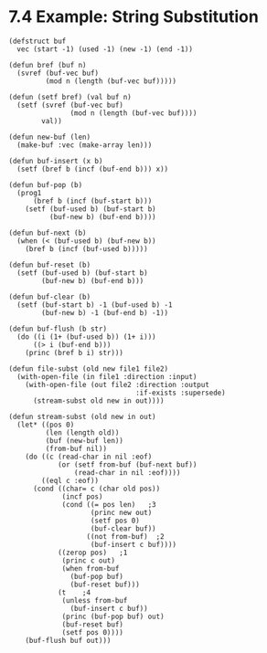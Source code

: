 

# 7.4 Example: String Substitution

    (defstruct buf
      vec (start -1) (used -1) (new -1) (end -1))
    
    (defun bref (buf n)
      (svref (buf-vec buf)
             (mod n (length (buf-vec buf)))))
    
    (defun (setf bref) (val buf n)
      (setf (svref (buf-vec buf)
                   (mod n (length (buf-vec buf))))
            val))
    
    (defun new-buf (len)
      (make-buf :vec (make-array len)))
    
    (defun buf-insert (x b)
      (setf (bref b (incf (buf-end b))) x))
    
    (defun buf-pop (b)
      (prog1
          (bref b (incf (buf-start b)))
        (setf (buf-used b) (buf-start b)
              (buf-new b) (buf-end b))))
    
    (defun buf-next (b)
      (when (< (buf-used b) (buf-new b))
        (bref b (incf (buf-used b)))))
    
    (defun buf-reset (b)
      (setf (buf-used b) (buf-start b)
            (buf-new b) (buf-end b)))
    
    (defun buf-clear (b)
      (setf (buf-start b) -1 (buf-used b) -1
            (buf-new b) -1 (buf-end b) -1))
    
    (defun buf-flush (b str)
      (do ((i (1+ (buf-used b)) (1+ i)))
          ((> i (buf-end b)))
        (princ (bref b i) str)))
    
    (defun file-subst (old new file1 file2)
      (with-open-file (in file1 :direction :input)
        (with-open-file (out file2 :direction :output
                                   :if-exists :supersede)
          (stream-subst old new in out))))
    
    (defun stream-subst (old new in out)
      (let* ((pos 0)
             (len (length old))
             (buf (new-buf len))
             (from-buf nil))
        (do ((c (read-char in nil :eof)
                (or (setf from-buf (buf-next buf))
                    (read-char in nil :eof))))
            ((eql c :eof))
          (cond ((char= c (char old pos))
                 (incf pos)
                 (cond ((= pos len)   ;3
                        (princ new out)
                        (setf pos 0)
                        (buf-clear buf))
                       ((not from-buf)  ;2
                        (buf-insert c buf))))
                ((zerop pos)   ;1
                 (princ c out)
                 (when from-buf
                   (buf-pop buf)
                   (buf-reset buf)))
                (t    ;4
                 (unless from-buf
                   (buf-insert c buf))
                 (princ (buf-pop buf) out)
                 (buf-reset buf)
                 (setf pos 0))))
        (buf-flush buf out)))


